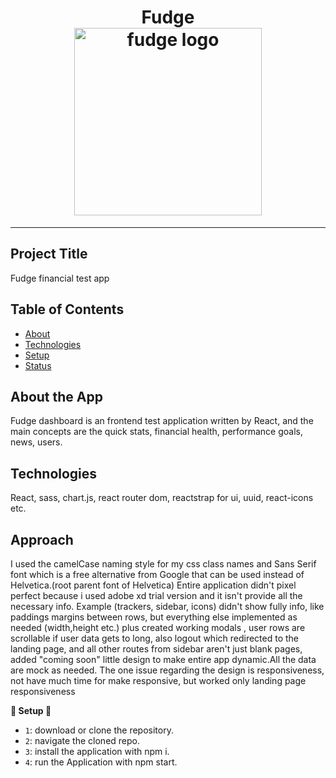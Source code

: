 <h1 align="center">
  Fudge 
  <br>
  <img src="https://icons-for-free.com/iconfiles/png/512/design+development+facebook+framework+mobile+react+icon-1320165723839064798.png" alt="fudge logo" title="fudge logo" width="300">
  <br>
</h1>


<hr />



## Project Title

Fudge financial test app

## Table of Contents

<!-- START doctoc generated TOC please keep comment here to allow auto update -->
<!-- DON'T EDIT THIS SECTION, INSTEAD RE-RUN doctoc TO UPDATE -->

- [About](#About)
- [Technologies](#Technologies)
- [Setup](#setup)
- [Status](#status)


## About the App

Fudge dashboard is an frontend test application written by React, and the main concepts are the quick stats, financial health, performance goals, news, users.

## Technologies

React, sass, chart.js, react router dom, reactstrap for ui, uuid, react-icons etc.

## Approach

I used the camelCase naming style for my css class names and Sans Serif font which is a free alternative from Google that can be used instead of Helvetica.(root parent font of Helvetica)
Entire application didn't pixel perfect because i used adobe xd trial version and it isn't provide all the necessary info. Example (trackers, sidebar, icons) didn't show fully info, like paddings margins between rows, but everything else implemented as needed (width,height etc.) plus created working modals , user rows are scrollable if user data gets to long, also logout which redirected to the landing page, and all other routes from sidebar aren't just blank pages, added "coming soon" little design to make entire app dynamic.All the data are mock as needed. The one issue regarding the design is responsiveness, not have much time for make responsive, but worked only landing page responsiveness



**🚨 Setup 🚨**

- `1`: download or clone the repository.
- `2`: navigate the cloned repo.
- `3`: install the application with npm i.
- `4`: run the Application with npm start.